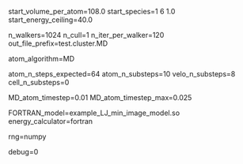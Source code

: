 start_volume_per_atom=108.0
start_species=1 6 1.0
start_energy_ceiling=40.0

n_walkers=1024
n_cull=1
n_iter_per_walker=120
out_file_prefix=test.cluster.MD

atom_algorithm=MD

atom_n_steps_expected=64
atom_n_substeps=10
velo_n_substeps=8
cell_n_substeps=0

MD_atom_timestep=0.01
MD_atom_timestep_max=0.025

FORTRAN_model=example_LJ_min_image_model.so
energy_calculator=fortran

rng=numpy

debug=0
